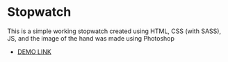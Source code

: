 # Stopwatch
This is a simple working stopwatch created using HTML, CSS (with SASS), JS, and the image of the hand was made using Photoshop
- [DEMO LINK](https://olekk17.github.io/stopwatch/)
